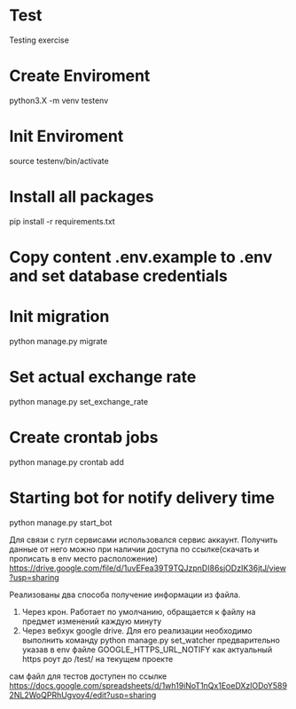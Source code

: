 # Test
Testing exercise

# Create Enviroment
python3.X -m venv testenv

# Init Enviroment
source testenv/bin/activate

# Install all packages
pip install -r requirements.txt

# Copy content .env.example to .env and set database credentials
# Init migration
python manage.py migrate

# Set actual exchange rate
python manage.py set_exchange_rate

# Create crontab jobs
python manage.py crontab add

# Starting bot for notify delivery time
python manage.py start_bot


Для связи с гугл сервисами использовался сервис аккаунт. Получить данные от него можно при наличии доступа по ссылке(скачать и прописать в env место расположение)
https://drive.google.com/file/d/1uvEFea39T9TQJzpnDI86sjODzIK36jtJ/view?usp=sharing

Реализованы два способа получение информации из файла.
1. Через крон. Работает по умолчанию, обращается к файлу на предмет изменений каждую минуту
2. Через вебхук google drive. Для его реализации необходимо выполнить команду
python manage.py set_watcher
предварительно указав в env файле GOOGLE_HTTPS_URL_NOTIFY как актуальный https роут до /test/ на текущем проекте


сам файл для тестов доступен по ссылке
https://docs.google.com/spreadsheets/d/1wh19iNoT1nQx1EoeDXzlODoY5892NL2WoQPRhUgvoy4/edit?usp=sharing